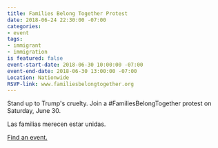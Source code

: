 ```yaml
---
title: Families Belong Together Protest
date: 2018-06-24 22:30:00 -07:00
categories:
- event
tags:
- immigrant
- immigration
is featured: false
event-start-date: 2018-06-30 10:00:00 -07:00
event-end-date: 2018-06-30 13:00:00 -07:00
Location: Nationwide
RSVP-link: www.familiesbelongtogether.org
---
```


Stand up to Trump's cruelty. Join a #FamiliesBelongTogether protest on Saturday, June 30. 

Las familias merecen estar unidas.

[Find an event.](http://familiesbelongtogether.org)